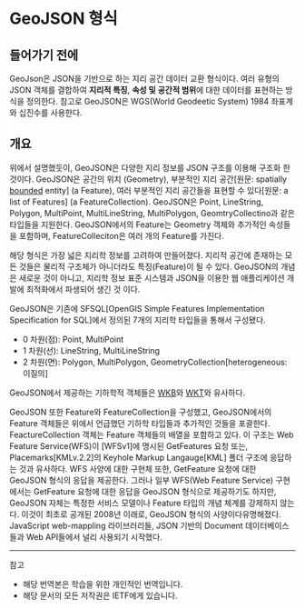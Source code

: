 # GeoJSON 형식

## 들어가기 전에
GeoJson은 JSON을 기반으로 하는 지리 공간 데이터 교환 형식이다. 여러 유형의 JSON 객체를 결합하여 **지리적 특징**, **속성 및 공간적 범위**에 대한 데이터를 표현하는 방식을 정의한다. 참고로 GeoJSON은 WGS(World Geodeetic System) 1984 좌표계와 십진수를 사용한다.

## 개요
위에서 설명했듯이, GeoJSON은 다양한 지리 정보를 JSON 구조를 이용해 구조화 한 것이다. GeoJSON은 공간의 위치 (Geometry), 부분적인 지리 공간[원문: spatially [bounded](https://ko.wikipedia.org/wiki/%EC%9C%A0%EA%B3%84_%EC%A7%91%ED%95%A9) entity] (a Feature), 여러 부분적인 지리 공간들을 표현할 수 있다[원문: a list of Features] (a FeatureCollection). GeoJSON은 Point, LineString, Polygon, MultiPoint, MultiLineString, MultiPolygon, GeomtryCollectino과 같은 타입들을 지원한다. GeoJSON에서의 Feature는 Geometry 객체와 추가적인 속성들을 포함하며, FeatureColleciton은 여러 개의 Feature를 가진다.

해당 형식은 가장 넓은 지리학 정보를 고려하여 만들어졌다. 지리적 공간에 존재하는 모든 것들은 물리적 구조체가 아니더라도 특징(Feature)이 될 수 있다. GeoJSON의 개념은 새로운 것이 아니고, 지리학 정보 표준 시스템과 
JSON을 이용한 웹 애플리케이션 개발에 최적화에서 파생되어 생긴 것 이다.


GeoJSON은 기존에 SFSQL[OpenGIS Simple Features Implementation Specification for SQL]에서 정의된 7개의 지리학 타입들을 통해서 구성됐다. 
- 0 차원(점): Point, MultiPoint
- 1 차원(선): LineString, MultiLineString
- 2 차원(면): Polygon, MultiPolygon, GeometryCollection[heterogeneous:  이질의]

GeoJSON에서 제공하는 기하학적 객체들은 [WKB](http://ww다.gisdeveloper.co.kr/?p=997#:~:text=WKB%2C%20%EC%A6%89%20Well%2Dknown%20Binary%EB%8A%94%20OpenGIS%20%EC%8A%A4%ED%8E%99%EC%97%90%20%EC%9D%98%ED%95%B4,%EC%A7%80%EC%98%A4%EB%A9%94%ED%8A%B8%EB%A6%AC%20WKB%20%EC%A0%95%EB%B3%B4%EB%A5%BC%20%EB%8B%B4%EA%B3%A0%20%EC%9E%88%EB%8A%94%20BLOB%20%ED%83%80%EC%9E%85)와 [WKT](https://en.wikipedia.org/wiki/Well-known_text_representation_of_geometry)와 유사하다.

GeoJSON 또한 Feature와 FeatureCollection을 구성했고, GeoJSON에서의 Feature 객체들은 위에서 언급했던 기하학 타입들과 추가적인 것들을 포괄한다. FeactureCollection 객체는 Feature 객체들의 배열을 포함하고 있다. 이 구조는 Web Feature Service(WFS)이 [WFSv1]에 명시된 GetFeatures 요청 또는, Placemarks[KMLv.2.2]의 Keyhole Markup Langauge[KML] 폴더 구조에 응답하는 것과 유사하다. WFS 사양에 대한 구현체 또한, GetFeature 요청에 대한 GeoJSON 형식의 응답을 제공한다. 그러나 일부 WFS(Web Feature Service) 구현에서는 GetFeature 요청에 대한 응답을 GeoJSON 형식으로 제공하기도 하지만, GeoJSON 자체는 특정한 서비스 모델이나 Feature 타입의 개념 체계를 강제하지 않는다. 이것이 최초로 공개된 2008년 이래로, GeoJSON 형식의 사양이다유명해졌다. JavaScript web-mappling 라이브러리들, JSON 기반의 Document 데이터베이스들과 Web API들에서 널리 사용되기 시작했다.
 
---
참고
- 해당 번역본은 학습을 위한 개인적인 번역입니다.
- 해당 문서의 모든 저작권은 IETF에게 있습니다.